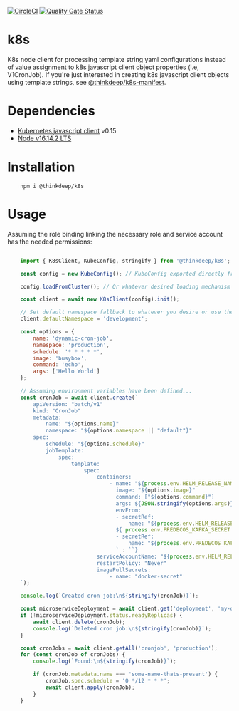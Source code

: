 [![CircleCI](https://circleci.com/gh/ThinkDeepTech/k8s.svg?style=shield)](https://circleci.com/gh/ThinkDeepTech/k8s)
[![Quality Gate Status](https://sonarcloud.io/api/project_badges/measure?project=ThinkDeepTech_thinkdeep&metric=alert_status)](https://sonarcloud.io/summary/new_code?id=ThinkDeepTech_k8s)

# k8s
K8s node client for processing template string yaml configurations instead of value assignment to k8s javascript client object properties (i.e, V1CronJob). If you're just interested in creating k8s javascript client objects using template strings, see
[@thinkdeep/k8s-manifest](https://www.npmjs.com/package/@thinkdeep/k8s-manifest).

# Dependencies
- [Kubernetes javascript client](https://github.com/kubernetes-client/javascript) v0.15
- [Node v16.14.2 LTS](https://nodejs.org/en/)

# Installation
```console
    npm i @thinkdeep/k8s
```

# Usage

Assuming the role binding linking the necessary role and service account has the needed permissions:

```javascript

    import { K8sClient, KubeConfig, stringify } from '@thinkdeep/k8s';

    const config = new KubeConfig(); // KubeConfig exported directly from https://github.com/kubernetes-client/javascript

    config.loadFromCluster(); // Or whatever desired loading mechanism

    const client = await new K8sClient(config).init();

    // Set default namespace fallback to whatever you desire or use the default provided 'default'.
    client.defaultNamespace = 'development';

    const options = {
        name: 'dynamic-cron-job',
        namespace: 'production',
        schedule: '* * * * *',
        image: 'busybox',
        command: 'echo',
        args: ['Hello World']
    };

    // Assuming environment variables have been defined...
    const cronJob = await client.create(`
        apiVersion: "batch/v1"
        kind: "CronJob"
        metadata:
            name: "${options.name}"
            namespace: "${options.namespace || "default"}"
        spec:
            schedule: "${options.schedule}"
            jobTemplate:
                spec:
                    template:
                        spec:
                            containers:
                                - name: "${process.env.HELM_RELEASE_NAME}-data-collector"
                                  image: "${options.image}"
                                  command: ["${options.command}"]
                                  args: ${JSON.stringify(options.args)}
                                  envFrom:
                                  - secretRef:
                                      name: "${process.env.HELM_RELEASE_NAME}-deep-microservice-collection-secret"
                                  ${ process.env.PREDECOS_KAFKA_SECRET ? `
                                  - secretRef:
                                      name: "${process.env.PREDECOS_KAFKA_SECRET}"
                                  ` : ``}
                            serviceAccountName: "${process.env.HELM_RELEASE_NAME}-secret-accessor-service-account"
                            restartPolicy: "Never"
                            imagePullSecrets:
                                - name: "docker-secret"
    `);

    console.log(`Created cron job:\n${stringify(cronJob)}`);

    const microserviceDeployment = await client.get('deployment', 'my-deployment', 'production');
    if (!microserviceDeployment.status.readyReplicas) {
        await client.delete(cronJob);
        console.log(`Deleted cron job:\n${stringify(cronJob)}`);
    }

    const cronJobs = await client.getAll('cronjob', 'production');
    for (const cronJob of cronJobs) {
        console.log(`Found:\n${stringify(cronJob)}`);

        if (cronJob.metadata.name === 'some-name-thats-present') {
            cronJob.spec.schedule = '0 */12 * * *';
            await client.apply(cronJob);
        }
    }

```